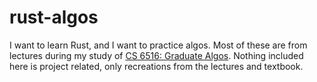 # rust-algos
I want to learn Rust, and I want to practice algos. Most of these are from lectures during my study of [CS 6516: Graduate Algos](https://omscs.gatech.edu/cs-6515-intro-graduate-algorithms).
Nothing included here is project related, only recreations from the lectures and textbook.
